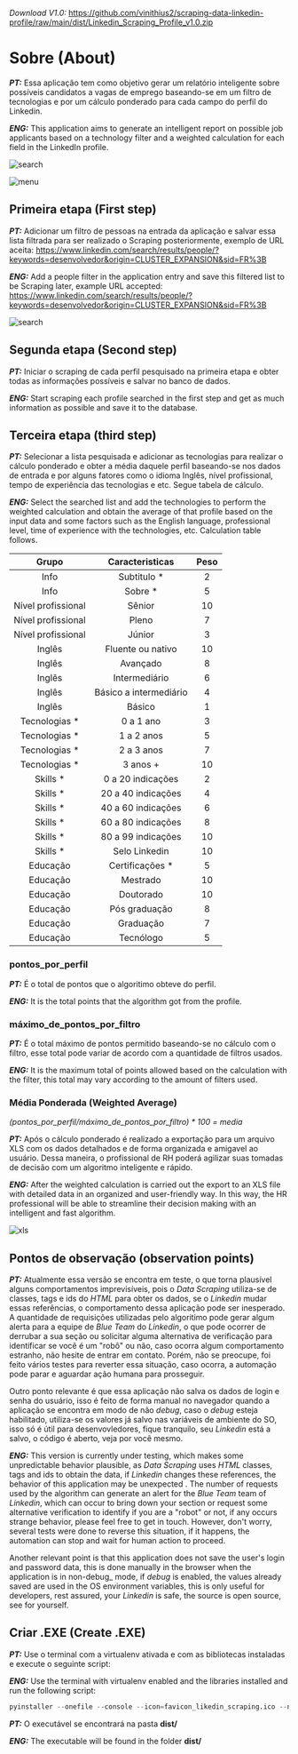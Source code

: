 _Download V1.0:_ https://github.com/vinithius2/scraping-data-linkedin-profile/raw/main/dist/Linkedin_Scraping_Profile_v1.0.zip

# Sobre (About)
_**PT:**_ Essa aplicação tem como objetivo gerar um relatório inteligente sobre possíveis candidatos a vagas de emprego baseando-se em um filtro de tecnologias e por um cálculo ponderado para cada campo do perfil do Linkedin.

_**ENG:**_ This application aims to generate an intelligent report on possible job applicants based on a technology filter and a weighted calculation for each field in the LinkedIn profile.

![search](https://user-images.githubusercontent.com/7644485/140811897-90b15082-78a8-422d-b1df-7261174bfe51.png)

![menu](https://user-images.githubusercontent.com/7644485/140386425-a5350a1e-4b86-47a5-9300-7e0665f67883.png)

## Primeira etapa (First step)
_**PT:**_ Adicionar um filtro de pessoas na entrada da aplicação e salvar essa lista filtrada para ser realizado o Scraping posteriormente, exemplo de URL aceita: https://www.linkedin.com/search/results/people/?keywords=desenvolvedor&origin=CLUSTER_EXPANSION&sid=FR%3B

_**ENG:**_ Add a people filter in the application entry and save this filtered list to be Scraping later, example URL accepted: https://www.linkedin.com/search/results/people/?keywords=desenvolvedor&origin=CLUSTER_EXPANSION&sid=FR%3B

![search](https://user-images.githubusercontent.com/7644485/140386464-b6ad2422-1c88-4620-8a02-12e8575b104b.png)

## Segunda etapa (Second step)
_**PT:**_ Iniciar o scraping de cada perfil pesquisado na primeira etapa e obter todas as informações possíveis e salvar no banco de dados.

_**ENG:**_ Start scraping each profile searched in the first step and get as much information as possible and save it to the database.

## Terceira etapa (third step)
_**PT:**_ Selecionar a lista pesquisada e adicionar as tecnologias para realizar o cálculo ponderado e obter a média daquele perfil baseando-se nos dados de entrada e por alguns fatores como o idioma Inglês, nível profissional, tempo de experiência das tecnologias e etc. Segue tabela de cálculo.

_**ENG:**_ Select the searched list and add the technologies to perform the weighted calculation and obtain the average of that profile based on the input data and some factors such as the English language, professional level, time of experience with the technologies, etc. Calculation table follows.

Grupo | Caracteristicas   | Peso
:------: | :------: | :------:
Info|Subtitulo *	 | 2
Info|Sobre *	 | 5
Nível profissional|Sênior	 | 10
Nível profissional|Pleno	 | 7
Nível profissional|Júnior	 | 3
Inglês|Fluente ou nativo	 | 10
Inglês|Avançado	 | 8
Inglês|Intermediário	 | 6
Inglês|Básico a intermediário	 | 4
Inglês|Básico	 | 1
Tecnologias * |0 a 1 ano |	3
Tecnologias * |1 a 2 anos |	5
Tecnologias * |2 a 3 anos |	7
Tecnologias * |3 anos + |	10
Skills * | 0 a 20 indicações |	2
Skills * | 20 a 40 indicações |	4
Skills * | 40 a 60 indicações |	6
Skills * | 60 a 80 indicações |	8
Skills * | 80 a 99 indicações |	10
Skills * | Selo Linkedin | 10
Educação  | Certificações *  | 5
Educação  | Mestrado | 10
Educação  | Doutorado | 10
Educação  | Pós graduação | 8
Educação  | Graduação | 7
Educação  | Tecnólogo | 5

### pontos_por_perfil 

_**PT:**_ É o total de pontos que o algoritimo obteve do perfil.

_**ENG:**_ It is the total points that the algorithm got from the profile.

### máximo_de_pontos_por_filtro 

_**PT:**_ É o total máximo de pontos permitido baseando-se no cálculo com o filtro, esse total pode variar de acordo com a quantidade de filtros usados.

_**ENG:**_ It is the maximum total of points allowed based on the calculation with the filter, this total may vary according to the amount of filters used.

### Média Ponderada (Weighted Average)
_(pontos_por_perfil/máximo_de_pontos_por_filtro) * 100 = media_	

_**PT:**_ Após o cálculo ponderado é realizado a exportação para um arquivo XLS com os dados detalhados e de forma organizada e amigavel ao usuário. Dessa maneira, o profissional de RH poderá agilizar suas tomadas de decisão com um algoritmo inteligente e rápido.

_**ENG:**_ After the weighted calculation is carried out the export to an XLS file with detailed data in an organized and user-friendly way. In this way, the HR professional will be able to streamline their decision making with an intelligent and fast algorithm.

![xls](https://user-images.githubusercontent.com/7644485/140517186-c0a96cd9-2440-432c-8bcf-61fed5a6f7c2.png)

## Pontos de observação (observation points)

_**PT:**_ Atualmente essa versão se encontra em teste, o que torna plausível alguns comportamentos imprevisíveis, pois o _Data Scraping_ utiliza-se de classes, tags e ids do _HTML_ para obter os dados, se o _Linkedin_ mudar essas referências, o comportamento dessa aplicação pode ser inesperado. A quantidade de requisições utilizadas pelo algoritimo pode gerar algum alerta para a equipe de _Blue Team_ do _Linkedin_, o que pode ocorrer de derrubar a sua seção ou solicitar alguma alternativa de verificação para identificar se você é um "robô" ou não, caso ocorra algum comportamento estranho, não hesite de entrar em contato. Porém, não se preocupe, foi feito vários testes para reverter essa situação, caso ocorra, a automação pode parar e aguardar ação humana para prosseguir.

Outro ponto relevante é que essa aplicação não salva os dados de login e senha do usuário, isso é feito de forma manual no navegador quando a aplicação se encontra em modo de não _debug_, caso o _debug_ esteja habilitado, utiliza-se os valores já salvo nas variáveis de ambiente do SO, isso só é útil para desenvovledores, fique tranquilo, seu _Linkedin_ está a salvo, o código é aberto, veja por você mesmo.

_**ENG:**_ This version is currently under testing, which makes some unpredictable behavior plausible, as _Data Scraping_ uses _HTML_ classes, tags and ids to obtain the data, if _Linkedin_ changes these references, the behavior of this application may be unexpected . The number of requests used by the algorithm can generate an alert for the _Blue Team_ team of _Linkedin_, which can occur to bring down your section or request some alternative verification to identify if you are a "robot" or not, if any occurs strange behavior, please feel free to get in touch. However, don't worry, several tests were done to reverse this situation, if it happens, the automation can stop and wait for human action to proceed.

Another relevant point is that this application does not save the user's login and password data, this is done manually in the browser when the application is in non-debug_ mode, if _debug_ is enabled, the values already saved are used in the OS environment variables, this is only useful for developers, rest assured, your _Linkedin_ is safe, the source is open source, see for yourself.

## Criar .EXE (Create .EXE)

_**PT:**_ Use o terminal com a virtualenv ativada e com as bibliotecas instaladas e execute o seguinte script:

_**ENG:**_ Use the terminal with virtualenv enabled and the libraries installed and run the following script:

~~~python
pyinstaller --onefile --console --icon=favicon_likedin_scraping.ico --name=Linkedin_Scraping_Profile_v0.0 main.py
~~~

_**PT:**_ O executável se encontrará na pasta **dist/**

_**ENG:**_ The executable will be found in the folder **dist/**
